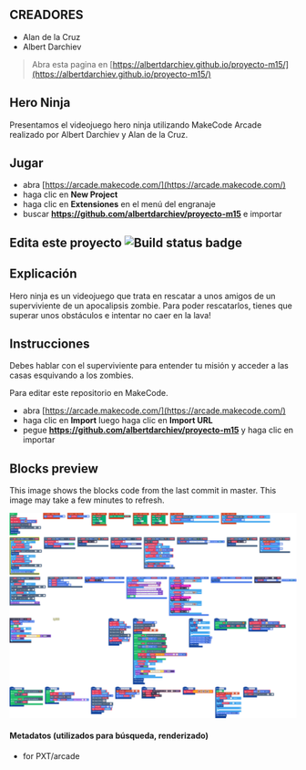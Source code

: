 ## CREADORES
* Alan de la Cruz
* Albert Darchiev


> Abra esta pagina en [https://albertdarchiev.github.io/proyecto-m15/](https://albertdarchiev.github.io/proyecto-m15/)

## Hero Ninja

Presentamos el videojuego hero ninja utilizando MakeCode Arcade realizado por Albert Darchiev y Alan de la Cruz.

## Jugar
* abra [https://arcade.makecode.com/](https://arcade.makecode.com/)
* haga clic en **New Project**
* haga clic en **Extensiones** en el menú del engranaje
* buscar **https://github.com/albertdarchiev/proyecto-m15** e importar

## Edita este proyecto ![Build status badge](https://github.com/albertdarchiev/proyecto-m15/workflows/MakeCode/badge.svg)

## Explicación
Hero ninja es un videojuego que trata en rescatar a unos amigos de un superviviente de un apocalipsis zombie. Para poder rescatarlos, tienes que superar unos obstáculos e intentar no caer en la lava!

## Instrucciones
Debes hablar con el superviviente para entender tu misión y acceder a las casas esquivando a los zombies.

Para editar este repositorio en MakeCode.

* abra [https://arcade.makecode.com/](https://arcade.makecode.com/)
* haga clic en **Import** luego haga clic en **Import URL**
* pegue **https://github.com/albertdarchiev/proyecto-m15** y haga clic en importar

## Blocks preview

This image shows the blocks code from the last commit in master.
This image may take a few minutes to refresh.

![A rendered view of the blocks](https://github.com/albertdarchiev/proyecto-m15/raw/master/.github/makecode/blocks.png)

#### Metadatos (utilizados para búsqueda, renderizado)

* for PXT/arcade
<script src="https://makecode.com/gh-pages-embed.js"></script><script>makeCodeRender("{{ site.makecode.home_url }}", "{{ site.github.owner_name }}/{{ site.github.repository_name }}");</script>
